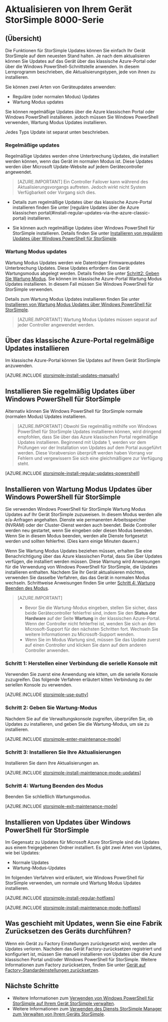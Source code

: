 <properties
   pageTitle="Aktualisieren von Ihrem Gerät StorSimple | Microsoft Azure"
   description="Erläutert, wie Sie das StorSimple Update-Feature zu verwenden, um normale und Wartung Modus Updates und Updates installieren."
   services="storsimple"
   documentationCenter="NA"
   authors="SharS"
   manager="carmonm"
   editor="" />
<tags 
   ms.service="storsimple"
   ms.devlang="NA"
   ms.topic="article"
   ms.tgt_pltfrm="NA"
   ms.workload="TBD"
   ms.date="06/28/2016"
   ms.author="v-sharos" />

# <a name="update-your-storsimple-8000-series-device"></a>Aktualisieren von Ihrem Gerät StorSimple 8000-Serie

## <a name="overview"></a>(Übersicht)

Die Funktionen für StorSimple Updates können Sie einfach Ihr Gerät StorSimple auf dem neuesten Stand halten. Je nach dem aktualisieren können Sie Updates auf das Gerät über das klassische Azure-Portal oder über die Windows PowerShell-Schnittstelle anwenden. In diesem Lernprogramm beschrieben, die Aktualisierungstypen, jede von ihnen zu installieren.

Sie können zwei Arten von Geräteupdates anwenden: 

- Reguläre (oder normalen Modus) Updates
- Wartung Modus updates

Sie können regelmäßige Updates über die Azure klassischen Portal oder Windows PowerShell installieren. jedoch müssen Sie Windows PowerShell verwenden, Wartung Modus Updates installieren. 

Jedes Typs Update ist separat unten beschrieben.

### <a name="regular-updates"></a>Regelmäßige updates

Regelmäßige Updates werden ohne Unterbrechung Updates, die installiert werden können, wenn das Gerät im normalen Modus ist. Diese Updates werden über Microsoft Update-Website auf jedem Gerätecontroller angewendet. 

> [AZURE.IMPORTANT] Ein Controller Failover kann während des Aktualisierungsvorgangs auftreten. Jedoch wirkt nicht System Verfügbarkeit oder Vorgang sich dies.

- Details zum regelmäßige Updates über das klassische Azure-Portal installieren finden Sie unter [reguläre Updates über die Azure klassischen portal(#install-regular-updates-via-the-azure-classic-portal) installieren.

- Sie können auch regelmäßige Updates über Windows PowerShell für StorSimple installieren. Details finden Sie unter [Installieren von regulären Updates über Windows PowerShell für StorSimple](#install-regular-updates-via-windows-powershell-for-storsimple).

### <a name="maintenance-mode-updates"></a>Wartung Modus updates

Wartung Modus Updates werden wie Datenträger Firmwareupdates Unterbrechung Updates. Diese Updates erfordern das Gerät Wartungsmodus abgelegt werden. Details finden Sie unter [Schritt2: Geben Sie Wartung Modus](#step2). Sie können im klassische Azure-Portal Wartung Modus Updates installieren. In diesem Fall müssen Sie Windows PowerShell für StorSimple verwenden. 

Details zum Wartung Modus Updates installieren finden Sie unter [Installieren von Wartung Modus Updates über Windows PowerShell für StorSimple](#install-maintenance-mode-updates-via-windows-powershell-for-storsimple).

> [AZURE.IMPORTANT] Wartung Modus Updates müssen separat auf jeder Controller angewendet werden. 

## <a name="install-regular-updates-via-the-azure-classic-portal"></a>Über das klassische Azure-Portal regelmäßige Updates installieren

Im klassische Azure-Portal können Sie Updates auf Ihrem Gerät StorSimple anzuwenden.

[AZURE.INCLUDE [storsimple-install-updates-manually](../../includes/storsimple-install-updates-manually.md)]

## <a name="install-regular-updates-via-windows-powershell-for-storsimple"></a>Installieren Sie regelmäßig Updates über Windows PowerShell für StorSimple

Alternativ können Sie Windows PowerShell für StorSimple normale (normalen Modus) Updates installieren.

> [AZURE.IMPORTANT] Obwohl Sie regelmäßig mithilfe von Windows PowerShell für StorSimple Updates installieren können, wird dringend empfohlen, dass Sie über das Azure klassischen Portal regelmäßige Updates installieren. Beginnend mit Update 1, werden vor dem Prüfungen vor der Installation von Updates auf dem Portal ausgeführt werden. Diese Vorabversion überprüft werden haben Vorrang vor Fehlern und vergewissern Sie sich eine gleichmäßigere zur Verfügung steht. 

[AZURE.INCLUDE [storsimple-install-regular-updates-powershell](../../includes/storsimple-install-regular-updates-powershell.md)]

## <a name="install-maintenance-mode-updates-via-windows-powershell-for-storsimple"></a>Installieren von Wartung Modus Updates über Windows PowerShell für StorSimple

Sie verwenden Windows PowerShell für StorSimple Wartung Modus Updates auf Ihr Gerät StorSimple zuzuweisen. In diesem Modus werden alle e/a-Anfragen angehalten. Dienste wie permanenten Arbeitsspeicher (NVRAM) oder der Cluster-Dienst werden auch beendet. Beide Controller werden neu gestartet, wenn Sie eingeben oder diesen Modus beenden. Wenn Sie in diesem Modus beenden, werden alle Dienste fortgesetzt werden und sollten fehlerfrei. (Dies kann einige Minuten dauern.)

Wenn Sie Wartung Modus Updates beziehen müssen, erhalten Sie eine Benachrichtigung über das Azure klassischen Portal, dass Sie über Updates verfügen, die installiert werden müssen. Diese Warnung wird Anweisungen für die Verwendung von Windows PowerShell für StorSimple, die Updates installieren enthalten. Nachdem Sie Ihr Gerät aktualisieren möchten, verwenden Sie dasselbe Verfahren, das das Gerät in normalen Modus wechseln. Schrittweise Anweisungen finden Sie unter [Schritt 4: Wartung Beenden des Modus](#step4).

> [AZURE.IMPORTANT] 
> 
> - Bevor Sie die Wartung-Modus eingeben, stellen Sie sicher, dass beide Gerätecontroller fehlerfrei sind, indem Sie den **Status der Hardware** auf der Seite **Wartung** in der klassischen Azure-Portal. Wenn der Controller nicht fehlerfrei ist, wenden Sie sich an den Microsoft-Support für den nächsten Schritten fort. Wechseln Sie weitere Informationen zu Microsoft-Support wenden. 
> - Wenn Sie im Modus Wartung sind, müssen Sie das Update zuerst auf einen Controller und klicken Sie dann auf dem anderen Controller anwenden.

### <a name="step-1-connect-to-the-serial-console-a-namestep1"></a>Schritt 1: Herstellen einer Verbindung die serielle Konsole mit<a name="step1">

Verwenden Sie zuerst eine Anwendung wie kitten, um die serielle Konsole zuzugreifen. Das folgende Verfahren erläutert kitten Verbindung zu der seriellen Konsole zu verwenden.

[AZURE.INCLUDE [storsimple-use-putty](../../includes/storsimple-use-putty.md)]

### <a name="step-2-enter-maintenance-mode-a-namestep2"></a>Schritt 2: Geben Sie Wartung-Modus<a name="step2">

Nachdem Sie auf die Verwaltungskonsole zugreifen, überprüfen Sie, ob Updates zu installieren, und geben Sie die Wartung-Modus, um sie zu installieren.

[AZURE.INCLUDE [storsimple-enter-maintenance-mode](../../includes/storsimple-enter-maintenance-mode.md)]

### <a name="step-3-install-your-updates-a-namestep3"></a>Schritt 3: Installieren Sie Ihre Aktualisierungen<a name="step3">

Installieren Sie dann Ihre Aktualisierungen an.

[AZURE.INCLUDE [storsimple-install-maintenance-mode-updates](../../includes/storsimple-install-maintenance-mode-updates.md)]
 
### <a name="step-4-exit-maintenance-mode-a-namestep4"></a>Schritt 4: Wartung Beenden des Modus<a name="step4">

Beenden Sie schließlich Wartungsmodus.

[AZURE.INCLUDE [storsimple-exit-maintenance-mode](../../includes/storsimple-exit-maintenance-mode.md)]

## <a name="install-hotfixes-via-windows-powershell-for-storsimple"></a>Installieren von Updates über Windows PowerShell für StorSimple

Im Gegensatz zu Updates für Microsoft Azure StorSimple sind die Updates aus einem freigegebenen Ordner installiert. Es gibt zwei Arten von Updates, wie bei Updates: 

- Normale Updates 
- Wartung-Modus-Updates  

Im folgenden Verfahren wird erläutert, wie Windows PowerShell für StorSimple verwenden, um normale und Wartung Modus Updates installieren.

[AZURE.INCLUDE [storsimple-install-regular-hotfixes](../../includes/storsimple-install-regular-hotfixes.md)]

[AZURE.INCLUDE [storsimple-install-maintenance-mode-hotfixes](../../includes/storsimple-install-maintenance-mode-hotfixes.md)]

## <a name="what-happens-to-updates-if-you-perform-a-factory-reset-of-the-device"></a>Was geschieht mit Updates, wenn Sie eine Fabrik Zurücksetzen des Geräts durchführen?

Wenn ein Gerät zu Factory Einstellungen zurückgesetzt wird, werden alle Updates verloren. Nachdem das Gerät Factory-zurücksetzen registriert und konfiguriert ist, müssen Sie manuell installieren von Updates über die Azure klassischen Portal und/oder Windows PowerShell für StorSimple. Weitere Informationen zum Factory zurücksetzen, finden Sie unter [Gerät auf Factory-Standardeinstellungen zurücksetzen](storsimple-manage-device-controller.md#reset-the-device-to-factory-default-settings).

## <a name="next-steps"></a>Nächste Schritte

- Weitere Informationen zum [Verwenden von Windows PowerShell für StorSimple auf Ihrem Gerät StorSimple verwalten](storsimple-windows-powershell-administration.md).
- Weitere Informationen zum [Verwenden des Diensts StorSimple Manager zum Verwalten von Ihrem Geräts StorSimple](storsimple-manager-service-administration.md).
